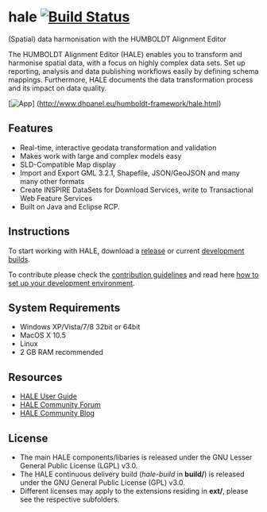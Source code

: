 hale [![Build Status](https://builds.wetransform.to/buildStatus/icon?job=hale/hale~publish(master))](https://builds.wetransform.to/job/hale/job/hale~publish(master)/)
====

(Spatial) data harmonisation with the HUMBOLDT Alignment Editor

The HUMBOLDT Alignment Editor (HALE) enables you to transform and harmonise spatial data, with a focus on highly complex data sets. Set up reporting, analysis and data publishing workflows easily by defining schema mappings. Furthermore, HALE documents the data transformation process and its impact on data quality.

[![App](http://www.dhpanel.eu/images/content/hale-screenshot.jpg "HALE's main perspective")] (http://www.dhpanel.eu/humboldt-framework/hale.html)


## Features
* Real-time, interactive geodata transformation and validation
* Makes work with large and complex models easy
* SLD-Compatible Map display
* Import and Export GML 3.2.1, Shapefile, JSON/GeoJSON and many many other formats
* Create INSPIRE DataSets for Download Services, write to Transactional Web Feature Services
* Built on Java and Eclipse RCP.


## Instructions

To start working with HALE, download a [release](https://www.wetransform.to/downloads/) or current [development builds](https://builds.wetransform.to/job/hale/job/hale~publish(master)/).

To contribute please check the [contribution guidelines](CONTRIBUTING.md) and read here [how to set up your development environment](https://github.com/halestudio/hale/wiki/Set-up-your-development-environment).


## System Requirements

* Windows XP/Vista/7/8 32bit or 64bit
* MacOS X 10.5
* Linux 
* 2 GB RAM recommended

## Resources

* [HALE User Guide](http://hale.igd.fraunhofer.de/)
* [HALE Community Forum](http://www.esdi-community.eu/projects/hale/boards)
* [HALE Community Blog](https://www.wetransform.to/category/news/)

## License

* The main HALE components/libaries is released under the GNU Lesser General Public License (LGPL) v3.0.
* The HALE continuous delivery build (*hale-build* in **build/**) is released under the GNU General Public License (GPL) v3.0.
* Different licenses may apply to the extensions residing in **ext/**, please see the respective subfolders.
